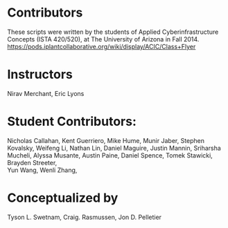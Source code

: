 # Contributors
These scripts were written by the students of Applied Cyberinfrastructure Concepts (ISTA 420/520), at The University of Arizona in Fall 2014. https://pods.iplantcollaborative.org/wiki/display/ACIC/Class+Flyer

Instructors
=========================================================
Nirav Merchant, Eric Lyons

Student Contributors:
=========================================================
Nicholas Callahan, 
Kent Guerriero,
Mike Hume,
Munir Jaber,
Stephen Kovalsky,
Weifeng Li, 
Nathan Lin,
Daniel Maguire,
Justin Mannin,
Sriharsha Mucheli, 
Alyssa Musante, 
Austin Paine,
Daniel Spence,
Tomek Stawicki,
Brayden Streeter,  
Yun Wang,
Wenli Zhang,

Conceptualized by
=========================================================
Tyson L. Swetnam,
Craig. Rasmussen,
Jon D. Pelletier
